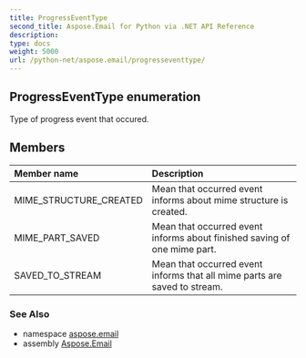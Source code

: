 ```yaml
---
title: ProgressEventType
second_title: Aspose.Email for Python via .NET API Reference
description: 
type: docs
weight: 5000
url: /python-net/aspose.email/progresseventtype/
---
```


## ProgressEventType enumeration

Type of progress event that occured.

## Members
| Member name | Description |
| :- | :- |
|MIME_STRUCTURE_CREATED|Mean that occurred event informs about mime structure is created.|
|MIME_PART_SAVED|Mean that occurred event informs about finished saving of one mime part.|
|SAVED_TO_STREAM|Mean that occurred event informs that all mime parts are saved to stream.|

### See Also

* namespace [aspose.email](/email/python-net/aspose.email/)
* assembly [Aspose.Email](/email/python-net/)

